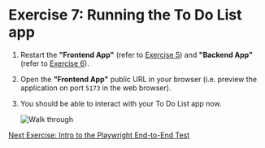# Exercise 7: Running the To Do List app

1. Restart the **"Frontend App"** (refer to [Exercise 5](./exercise5.md)) and **"Backend App"** (refer to [Exercise 6](./exercise6.md)).

2. Open the **"Frontend App"** public URL in your browser (i.e. preview the application on port `5173` in the web browser). 

3. You should be able to interact with your To Do List app now.

    ![Walk through](../images/todolist-app-walkthru.gif)

[Next Exercise: Intro to the Playwright End-to-End Test](./exercise8.md)
